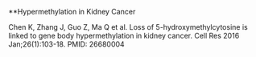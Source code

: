 **Hypermethylation in Kidney Cancer

Chen K, Zhang J, Guo Z, Ma Q et al. Loss of 5-hydroxymethylcytosine is linked to gene body hypermethylation in kidney cancer. Cell Res 2016 Jan;26(1):103-18. PMID: 26680004



